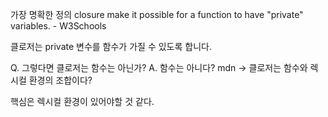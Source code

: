 ---
---

가장 명확한 정의 
closure make it possible for a function to have "private" variables. - W3Schools

클로저는 private 변수를 함수가 가질 수 있도록 합니다.

Q. 그렇다면 클로저는 함수는 아닌가? 
A. 함수는 아니다? mdn -> 클로저는 함수와 렉시컬 환경의 조합이다? 


핵심은 렉시컬 환경이 있어야할 것 같다. 